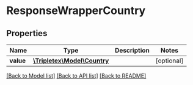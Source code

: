 # ResponseWrapperCountry

## Properties
Name | Type | Description | Notes
------------ | ------------- | ------------- | -------------
**value** | [**\Tripletex\Model\Country**](Country.md) |  | [optional] 

[[Back to Model list]](../../README.md#documentation-for-models) [[Back to API list]](../../README.md#documentation-for-api-endpoints) [[Back to README]](../../README.md)

